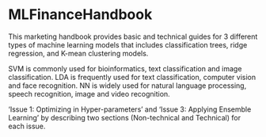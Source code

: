 # MLFinanceHandbook

This marketing handbook provides basic and technical guides for 3 different types of machine learning models that includes classification trees, ridge regression, and K-mean clustering models.


SVM is commonly used for bioinformatics, text classification and image classification. LDA is frequently used for text classification, computer vision and face recognition. NN is widely used for natural language processing, speech recognition, image and video recognition.

‘Issue 1: Optimizing in Hyper-parameters’ and ‘Issue 3: Applying Ensemble Learning’ by describing two sections (Non-technical and Technical) for each issue.
